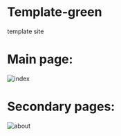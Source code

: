 # Template-green
template site

# Main page:

![index](https://user-images.githubusercontent.com/34001403/110566526-ebd4c280-812e-11eb-8f7f-10e7596deacc.png)


# Secondary pages: 

![about](https://user-images.githubusercontent.com/34001403/110566522-ea0aff00-812e-11eb-9475-13b39c038eb5.png)
